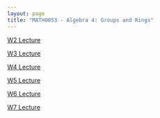 ```yaml
---
layout: page
title: "MATH0053 - Algebra 4: Groups and Rings"
---
```

<a href="/53/W2">W2 Lecture</a>

<a href="/53/W3">W3 Lecture</a>

<a href="/53/W4">W4 Lecture</a>

<a href="/53/W5">W5 Lecture</a>

<a href="/53/W6">W6 Lecture</a>

<a href="/53/W7">W7 Lecture</a>
